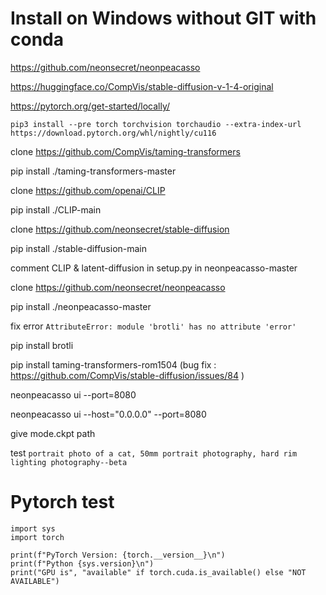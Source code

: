 # Install on Windows without GIT with conda

https://github.com/neonsecret/neonpeacasso  

https://huggingface.co/CompVis/stable-diffusion-v-1-4-original    

https://pytorch.org/get-started/locally/  

`pip3 install --pre torch torchvision torchaudio --extra-index-url https://download.pytorch.org/whl/nightly/cu116`

clone https://github.com/CompVis/taming-transformers  

pip install ./taming-transformers-master   

clone https://github.com/openai/CLIP

pip install ./CLIP-main  

clone https://github.com/neonsecret/stable-diffusion

pip install ./stable-diffusion-main  

comment CLIP & latent-diffusion in setup.py in neonpeacasso-master

clone https://github.com/neonsecret/neonpeacasso  

pip install ./neonpeacasso-master

fix error `AttributeError: module 'brotli' has no attribute 'error'`  

pip install brotli    

pip install taming-transformers-rom1504 (bug fix : https://github.com/CompVis/stable-diffusion/issues/84 )

neonpeacasso ui  --port=8080    

neonpeacasso ui  --host="0.0.0.0"  --port=8080  

give mode.ckpt path

test `portrait photo of a cat, 50mm portrait photography, hard rim lighting photography--beta`  

# Pytorch test  

```
import sys
import torch

print(f"PyTorch Version: {torch.__version__}\n")
print(f"Python {sys.version}\n")
print("GPU is", "available" if torch.cuda.is_available() else "NOT AVAILABLE")
```
